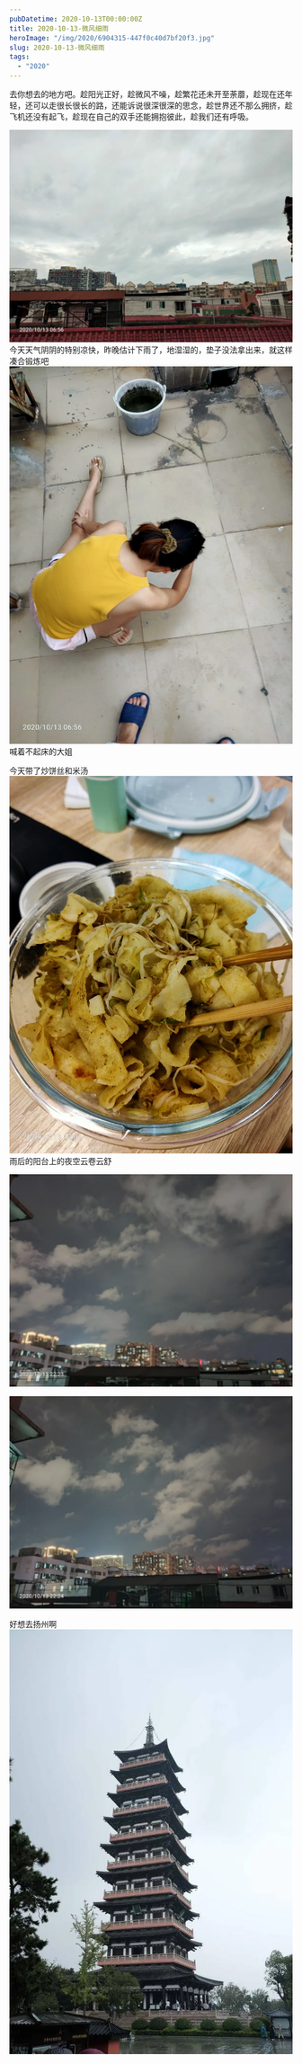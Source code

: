```yaml
---
pubDatetime: 2020-10-13T00:00:00Z
title: 2020-10-13-微风细雨
heroImage: "/img/2020/6904315-447f0c40d7bf20f3.jpg"
slug: 2020-10-13-微风细雨
tags:
  - "2020"
---
```


去你想去的地方吧。趁阳光正好，趁微风不噪，趁繁花还未开至荼蘼，趁现在还年轻，还可以走很长很长的路，还能诉说很深很深的思念，趁世界还不那么拥挤，趁飞机还没有起飞，趁现在自己的双手还能拥抱彼此，趁我们还有呼吸。

![](../../../../public/img/2020/6904315-447f0c40d7bf20f3.jpg)
今天天气阴阴的特别凉快，昨晚估计下雨了，地湿湿的，垫子没法拿出来，就这样凑合锻炼吧
![](../../../../public/img/2020/6904315-f9f3f2a45ed1301d.jpg)
喊着不起床的大姐

今天带了炒饼丝和米汤 ![](../../../../public/img/2020/6904315-5ad979a307875d5d.jpg)
雨后的阳台上的夜空云卷云舒

![](../../../../public/img/2020/6904315-86847f21c027d89f.jpg)

![](../../../../public/img/2020/6904315-4d4f3a8a94b2edd5.jpg)

好想去扬州啊
![e1a7b202010101837266352_1800_500.jpeg](../../../../public/img/2020/6904315-0d5cef9ce58aa4e4.jpeg)

